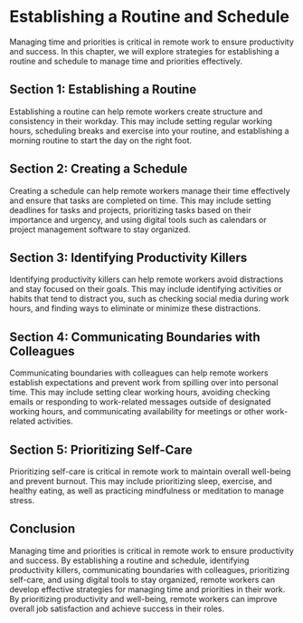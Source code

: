Establishing a Routine and Schedule
===========================================================================================

Managing time and priorities is critical in remote work to ensure productivity and success. In this chapter, we will explore strategies for establishing a routine and schedule to manage time and priorities effectively.

Section 1: Establishing a Routine
---------------------------------

Establishing a routine can help remote workers create structure and consistency in their workday. This may include setting regular working hours, scheduling breaks and exercise into your routine, and establishing a morning routine to start the day on the right foot.

Section 2: Creating a Schedule
------------------------------

Creating a schedule can help remote workers manage their time effectively and ensure that tasks are completed on time. This may include setting deadlines for tasks and projects, prioritizing tasks based on their importance and urgency, and using digital tools such as calendars or project management software to stay organized.

Section 3: Identifying Productivity Killers
-------------------------------------------

Identifying productivity killers can help remote workers avoid distractions and stay focused on their goals. This may include identifying activities or habits that tend to distract you, such as checking social media during work hours, and finding ways to eliminate or minimize these distractions.

Section 4: Communicating Boundaries with Colleagues
---------------------------------------------------

Communicating boundaries with colleagues can help remote workers establish expectations and prevent work from spilling over into personal time. This may include setting clear working hours, avoiding checking emails or responding to work-related messages outside of designated working hours, and communicating availability for meetings or other work-related activities.

Section 5: Prioritizing Self-Care
---------------------------------

Prioritizing self-care is critical in remote work to maintain overall well-being and prevent burnout. This may include prioritizing sleep, exercise, and healthy eating, as well as practicing mindfulness or meditation to manage stress.

Conclusion
----------

Managing time and priorities is critical in remote work to ensure productivity and success. By establishing a routine and schedule, identifying productivity killers, communicating boundaries with colleagues, prioritizing self-care, and using digital tools to stay organized, remote workers can develop effective strategies for managing time and priorities in their work. By prioritizing productivity and well-being, remote workers can improve overall job satisfaction and achieve success in their roles.
